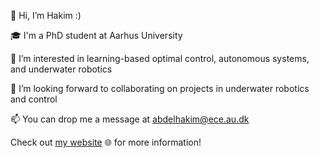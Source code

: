 👋 Hi, I’m Hakim :)

🎓 I'm a PhD student at Aarhus University

👀 I’m interested in learning-based optimal control, autonomous systems, and underwater robotics

🤝  I’m looking forward to collaborating on projects in underwater robotics and control

📫 You can drop me a message at abdelhakim@ece.au.dk


Check out [my website](https://abdelhakim96.github.io/) 🌐 for more information!

